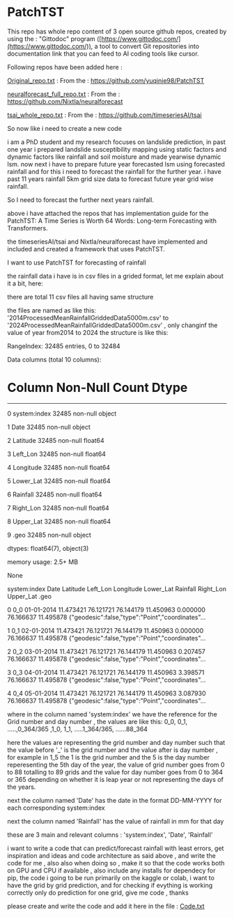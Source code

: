 # PatchTST

This repo has whole repo content of 3 open source github repos, created by using the : "Gittodoc" program ([https://www.gittodoc.com/](https://www.gittodoc.com/)), a tool to convert Git repositories into documentation link that you can feed to AI coding tools like cursor.

Following repos have been added here :

[Original_repo.txt](Original_repo.txt) : From the : https://github.com/yuqinie98/PatchTST

[neuralforecast_full_repo.txt](neuralforecast_full_repo.txt) : From the : https://github.com/Nixtla/neuralforecast

[tsai_whole_repo.txt](tsai_whole_repo.txt) : From the : https://github.com/timeseriesAI/tsai

So now like i need to create a new code

 i am a PhD student and my research focuses on landslide prediction, in past one year i prepared landslide susceptibility mapping using static factors and dynamic factors like rainfall and soil moisture and made yearwise dynamic lsm. now next i have to prepare future year forecasted lsm using forecasted rainfall and for this i need to forecast the rainfall for the further year. i have past 11 years rainfall 5km grid size data to forecast future year grid wise rainfall.
 
 So I need to forecast the further next years rainfall.
 
 above i have attached the repos that has implementation guide for the PatchTST: A Time Series is Worth 64 Words: Long-term Forecasting with Transformers.
 
 the timeseriesAI/tsai and Nixtla/neuralforecast have implemented and included and created a framework that uses PatchTST.
 
 I want to use PatchTST for forecasting of rainfall

 the rainfall data i have is in csv files in a grided format, let me explain about it a bit, here:
 
 there are total 11 csv files all having same structure
 
 the files are named as like this: '2014ProcessedMeanRainfallGriddedData5000m.csv' to '2024ProcessedMeanRainfallGriddedData5000m.csv' , only changinf the value of year from2014 to 2024
 the structure is like this: 
 
 RangeIndex: 32485 entries, 0 to 32484
 
Data columns (total 10 columns):

 #   Column        Non-Null Count  Dtype 
 
---  ------        --------------  -----  

 0   system:index  32485 non-null  object
 
 1   Date          32485 non-null  object 
 
 2   Latitude      32485 non-null  float64
 
 3   Left_Lon      32485 non-null  float64
 
 4   Longitude     32485 non-null  float64
 
 5   Lower_Lat     32485 non-null  float64
 
 6   Rainfall      32485 non-null  float64
 
 7   Right_Lon     32485 non-null  float64
 
 8   Upper_Lat     32485 non-null  float64
 
 9   .geo          32485 non-null  object 

dtypes: float64(7), object(3)

memory usage: 2.5+ MB

None

system:index	Date	Latitude	Left_Lon	Longitude	Lower_Lat	Rainfall	Right_Lon	Upper_Lat	.geo

0	0_0	01-01-2014	11.473421	76.121721	76.144179	11.450963	0.000000	76.166637	11.495878	{"geodesic":false,"type":"Point","coordinates"...

1	0_1	02-01-2014	11.473421	76.121721	76.144179	11.450963	0.000000	76.166637	11.495878	{"geodesic":false,"type":"Point","coordinates"...

2	0_2	03-01-2014	11.473421	76.121721	76.144179	11.450963	0.207457	76.166637	11.495878	{"geodesic":false,"type":"Point","coordinates"...

3	0_3	04-01-2014	11.473421	76.121721	76.144179	11.450963	3.398571	76.166637	11.495878	{"geodesic":false,"type":"Point","coordinates"...

4	0_4	05-01-2014	11.473421	76.121721	76.144179	11.450963	3.087930	76.166637	11.495878	{"geodesic":false,"type":"Point","coordinates"...

where in the column named 'system:index' we have the reference for the Grid number and day number , the values are like this: 0_0, 0_1, .....,0_364/365 ,1_0, 1_1, .....1_364/365, ......88_364              

here the values are representing the grid number and day number such that the value before '_' is the grid number and the value after is day number , for example in 1_5 the 1 is the grid number and the 5 is the day number reperesenting the 5th day of the year, the value of grid number goes from 0 to 88 totalling to 89 grids and the value for day number goes from 0 to 364 or 365 depending on whether it is leap year or not representing the days of the years.

next the column named 'Date' has the date in the format DD-MM-YYYY for each corresponding system:index 

next the column named 'Rainfall' has the value of rainfall in mm for that day

these are 3 main and relevant columns : 'system:index', 'Date', 'Rainfall'
 
i want to write a code that can predict/forecast rainfall with least errors, get inspiration and ideas and code architecture as said above , and write the code for me , also also when doing so , make it so that the code works both on GPU and CPU if available , also include any installs for dependecy for pip, the code i going to be run primarily on the kaggle or colab, i want to have the grid by grid prediction, and for checking if evything is working correctly only do prediction for one grid, give me code , thanks


please create and write the code and add it here in the file : [Code.txt](Code.txt)
